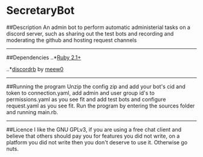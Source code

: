 # SecretaryBot
##Description
An admin bot to perform automatic administerial tasks on a discord server, such
as sharing out the test bots and recording and moderating the github and hosting
request channels
___
##Dependencies
..*[Ruby 2.1+](https://www.ruby-lang.org/en/)

..*[discordrb](https://github.com/meew0/discordrb) by [meew0](https://github.com/meew0)
___
##Running the program
Unzip the config zip and add your bot's cid and token to connection.yaml,
add admin and user group id's to permissions.yaml as you see fit and 
add test bots and configure request.yaml as you see fit.
Run the program by entering the sources folder and running main.rb.
___
##Licence
I like the GNU GPLv3, if you are using a free chat client and believe that others should pay you
for features you did not write, on a platform you did not write then you don't deserve to use it.
Otherwise go nuts.
